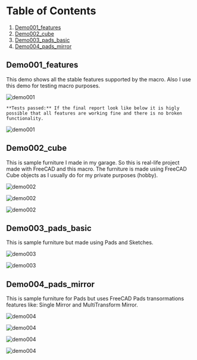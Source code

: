 # Table of Contents

1. [Demo001_features](#demo001_features)
2. [Demo002_cube](#demo002_cube)
3. [Demo003_pads_basic](#demo003_pads_basic)
4. [Demo004_pads_mirror](#demo004_pads_mirror)

## Demo001_features

This demo shows all the stable features supported by the macro. Also I use this demo for testing macro purposes.

![demo001](https://raw.githubusercontent.com/dprojects/getDimensions/master/Screenshots/demo001/s001.png)

    **Tests passed:** If the final report look like below it is higly possible that all features are working fine and there is no broken functionality. 

![demo001](https://raw.githubusercontent.com/dprojects/getDimensions/master/Screenshots/demo001/s002.png)

## Demo002_cube

This is sample furniture I made in my garage. So this is real-life project made with FreeCAD and this macro. The furniture is made using FreeCAD Cube objects as I usually do for my private purposes (hobby).

![demo002](https://raw.githubusercontent.com/dprojects/getDimensions/master/Screenshots/demo002/s001.png)

![demo002](https://raw.githubusercontent.com/dprojects/getDimensions/master/Screenshots/demo002/s002.png)

![demo002](https://raw.githubusercontent.com/dprojects/getDimensions/master/Screenshots/demo002/s003.png)

## Demo003_pads_basic

This is sample furniture but made using Pads and Sketches. 

![demo003](https://raw.githubusercontent.com/dprojects/getDimensions/master/Screenshots/demo003/s001.png)

![demo003](https://raw.githubusercontent.com/dprojects/getDimensions/master/Screenshots/demo003/s002.png)


## Demo004_pads_mirror

This is sample furniture for Pads but uses FreeCAD Pads transormations features like: Single Mirror and MultiTransform Mirror.

![demo004](https://raw.githubusercontent.com/dprojects/getDimensions/master/Screenshots/demo004/s001.png)

![demo004](https://raw.githubusercontent.com/dprojects/getDimensions/master/Screenshots/demo004/s002.png)

![demo004](https://raw.githubusercontent.com/dprojects/getDimensions/master/Screenshots/demo004/s003.png)

![demo004](https://raw.githubusercontent.com/dprojects/getDimensions/master/Screenshots/demo004/s004.png)
